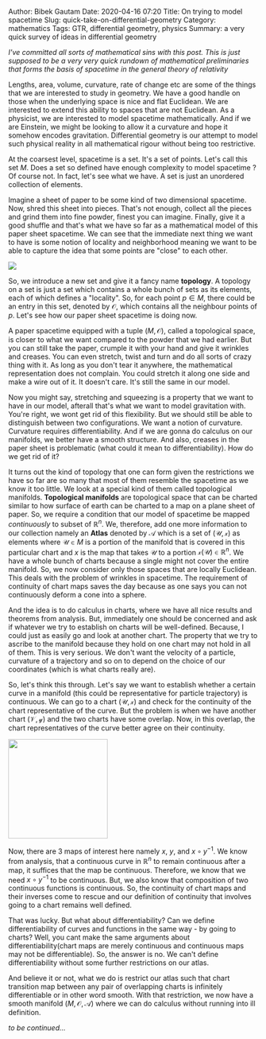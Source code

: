 Author: Bibek Gautam
Date: 2020-04-16 07:20
Title: On trying to model spacetime
Slug: quick-take-on-differential-geometry
Category: mathematics
Tags: GTR, differential geometry, physics
Summary: a very quick survey of ideas in differential geometry

*I've committed all sorts of mathematical sins with this post. This is just
supposed to be a very very quick rundown of mathematical preliminaries that forms the
basis of spacetime in the general theory of relativity* 

Lengths, area, volume, curvature, rate of change etc are some of the things that
we are interested to study in geometry. We have a good handle on those when the
underlying space is nice and flat Euclidean. We are interested to extend this
ability to spaces that are not Euclidean. As a physicist, we are interested to
model spacetime mathematically. And if we are Einstein, we might be looking to
allow it a curvature and hope it somehow encodes gravitation.
Differential geometry is our attempt to model such physical reality in all
mathematical rigour without being too restrictive.

At the coarsest level, spacetime is a set. It's a set of points. Let's call this
set $M$. Does a set so
defined have enough complexity to model spacetime ? Of course not. In fact,
let's see what we have. A set is just an unordered collection of
elements.

Imagine a sheet of paper to be some kind of two dimensional spacetime. Now,
shred this sheet into pieces. That's not enough, collect all the pieces and grind
them into fine powder, finest you can imagine. Finally, give it a good shuffle
and that's what we have so far as a mathematical model of this paper sheet
spacetime. We can see that the immediate next thing we want to have is some
notion of locality and neighborhood meaning we want to be able to capture the
idea that some points are "close" to each other.

<img src="images/paper2powder.png" class='center'/>

So, we introduce a new set and give it a fancy name **topology**. A topology on
a set is just a set which contains a whole bunch of sets as its elements, each of which
defines a "locality". So, for each point $p \in M$, there could be an entry in this
set, denoted by $\mathcal O$, which contains all the neighbour
points of $p$. Let's see how our paper sheet spacetime is doing now.

A paper spacetime equipped with a tuple $(M, \mathcal O)$, called a topological
space, is closer to what we want compared to the powder that we had earlier. But you
can still take the paper, crumple it with your hand and give it wrinkles and
creases. You can even stretch, twist and turn and do all sorts of crazy thing with it.
As long as you don't tear it anywhere, the mathematical representation does not complain. You
could stretch it along one side and make a wire out of it. It doesn't care. It's
still the same in our model.

Now you might say, stretching and squeezing is a property that we want to have
in our model, afterall that's what we want to model gravitation with. You're
right, we wont get rid of this flexibility. But we should still be able to
distinguish between two configurations. We want a notion of curvature. Curvature requires
differentiability. And if we are gonna do calculus on our manifolds, we better
have a smooth structure. And also, creases in the paper sheet is problematic
(what could it mean to differentiability). How do we get rid of it?

It turns out the kind of topology that one can form given the restrictions we
have so far are so many that most of them resemble the spacetime as we know it too
little. We look at a special kind of them called topological manifolds.
**Topological manifolds** are topological space that can be charted similar to
how surface of earth can be charted to a map on a plane sheet of paper. So, we
require a condition that our model of spacetime be mapped *continuously* to
subset of $\mathbb R^n$. We, therefore, add one more information to our collection namely an
**Atlas** denoted by $\mathcal A$ which is a set of $(\mathcal U, \mathcal x)$
as elements where
$\mathcal U \in M$ is a portion of the manifold that is covered in this
particular chart and $x$ is the map that takes $\mathcal U$ to a portion
$\mathcal{x(U)} \in \mathbb R^n$. We have a whole bunch of charts because a single
might not cover the entire manifold. So, we now consider only those spaces that
are locally Euclidean. This deals with the problem of wrinkles in spacetime. The
requirement of continuity of chart maps saves the day because as one says you
can not continuously deform a cone into a sphere.



And the idea is to do calculus in charts, where we have
all nice results and theorems from analysis. But, immediately one should be
concerned and ask if whatever we try to establish on charts will be
well-defined. Because, I could just as easily go and look at another chart. The
property that we try to ascribe to the manifold because they hold on one
chart may not hold in all of them. This is very serious. We don't want the
velocity of a particle, curvature of a trajectory and so on to depend on the choice
of our coordinates (which is what charts really are).

So, let's think this through. Let's say we want to establish whether a certain curve in
a manifold (this could be representative for particle trajectory) is
continuous. We can go to a chart $(\mathcal U, \mathcal x)$ and check for the continuity of the chart 
representative of the curve. But the problem is when we have another chart
$(\mathcal V, \mathcal y)$ and the two charts have some overlap. Now, in this
overlap, the chart representatives of the curve better agree on their
continuity.

<img src="images/chart transitions.png" height="200" class='center'/>

Now, there are 3 maps of interest here namely $x$, $y$, and $x\circ y^{-1}$. We
know from analysis, that a continuous curve in $\mathbb R^n$ to remain
continuous after a map, it suffices that the map be continuous. Therefore, we
know that we need $x\circ y^{-1}$ to be continuous. But, we also know that
composition of two continuous functions is continuous. So, the continuity of
chart maps and their inverses come to rescue and our definition of continuity that
involves going to a chart remains well defined.

That was lucky. But what about differentiability? Can we define
differentiability of curves and functions in the same way - by going to charts?
Well, you cant make the same arguments about differentiability(chart maps are
merely continuous and continuous maps may not be differentiable). So, the answer
is no. We can't define differentiability without some further restrictions on
our atlas.

And believe it or not, what we do is restrict our atlas such that chart
transition map between any pair of overlapping charts is infinitely differentiable or in
other word smooth. With that restriction, we now have a smooth manifold $(M, 
\mathcal{O, A})$ where we can do calculus without running into ill definition.


*to be continued...*
